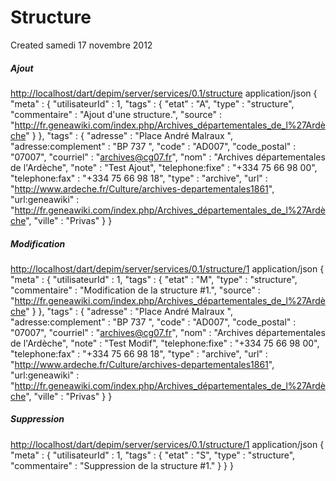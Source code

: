 Structure
=========
Created samedi 17 novembre 2012

##### Ajout
<http://localhost/dart/depim/server/services/0.1/structure>
application/json
	{
		"meta" : {
			"utilisateurId" : 1,
			"tags" : {
				"etat" : "A",
				"type" : "structure",
				"commentaire" : "Ajout d'une structure.",
				"source" : "http://fr.geneawiki.com/index.php/Archives_départementales_de_l%27Ardèche"
			}
		},
		"tags" : {
			"adresse" : "Place André Malraux ",
			"adresse:complement" : "BP 737 ",
			"code" : "AD007",
			"code_postal" : "07007",
			"courriel" : "archives@cg07.fr",
			"nom" : "Archives départementales de l'Ardèche",
			"note" : "Test Ajout",
			"telephone:fixe" : "+334 75 66  98 00",
			"telephone:fax" : "+334 75 66 98 18",
			"type" : "archive",
			"url" : "http://www.ardeche.fr/Culture/archives-departementales1861",
			"url:geneawiki" : "http://fr.geneawiki.com/index.php/Archives_départementales_de_l%27Ardèche",
			"ville" : "Privas"
		}
	}


##### Modification
<http://localhost/dart/depim/server/services/0.1/structure/1>
application/json
	{
		"meta" : {
			"utilisateurId" : 1,
			"tags" : {
				"etat" : "M",
				"type" : "structure",
				"commentaire" : "Modification de la structure #1.",
				"source" : "http://fr.geneawiki.com/index.php/Archives_départementales_de_l%27Ardèche"
			}
		},
		"tags" : {
			"adresse" : "Place André Malraux ",
			"adresse:complement" : "BP 737 ",
			"code" : "AD007",
			"code_postal" : "07007",
			"courriel" : "archives@cg07.fr",
			"nom" : "Archives départementales de l'Ardèche",
			"note" : "Test Modif",
			"telephone:fixe" : "+334 75 66  98 00",
			"telephone:fax" : "+334 75 66 98 18",
			"type" : "archive",
			"url" : "http://www.ardeche.fr/Culture/archives-departementales1861",
			"url:geneawiki" : "http://fr.geneawiki.com/index.php/Archives_départementales_de_l%27Ardèche",
			"ville" : "Privas"
		}
	}


##### Suppression
<http://localhost/dart/depim/server/services/0.1/structure/1>
application/json
{
"meta" : {
"utilisateurId" : 1,
"tags" : {
"etat" : "S",
"type" : "structure",
"commentaire" : "Suppression de la structure #1."
}
}
}

